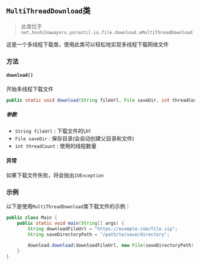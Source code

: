 ## `MultiThreadDownload`类
> 此类位于 `net.hoshikawayoru.yoruutil.io.file.download.aMultiThreadDownload`

这是一个多线程下载类，使用此类可以轻松地实现多线程下载网络文件

### 方法
#### `download()`
开始多线程下载文件
```java
public static void download(String fileUrl, File saveDir, int threadCount)
```
##### 参数
- `String fileUrl` : 下载文件的Url
- `File saveDir` : 保存目录(会自动创建父目录和文件)
- `int threadCount` : 使用的线程数量

#### 异常
如果下载文件失败，将会抛出`IOException`

### 示例
以下是使用`MultiThreadDownload`类下载文件的示例：
```java
public class Main {
    public static void main(String[] args) {
        String downloadFileUrl = "https://example.com/file.zip";
        String saveDirectoryPath = "/path/to/save/directory";

        download.download(downloadFileUrl, new File(saveDirectoryPath), 5);
    }
}
```